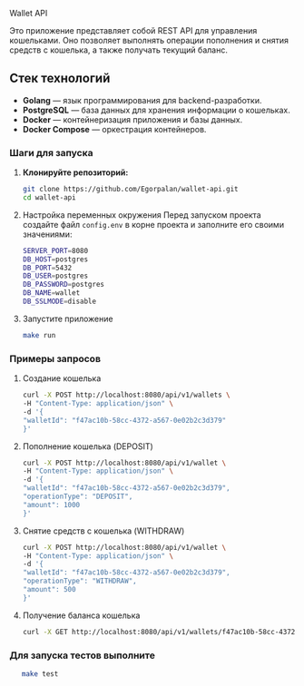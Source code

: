 Wallet API

Это приложение представляет собой REST API для управления кошельками. Оно позволяет выполнять операции пополнения и
снятия средств с кошелька, а также получать текущий баланс.

## Стек технологий

- **Golang** — язык программирования для backend-разработки.
- **PostgreSQL** — база данных для хранения информации о кошельках.
- **Docker** — контейнеризация приложения и базы данных.
- **Docker Compose** — оркестрация контейнеров.

### Шаги для запуска

1. **Клонируйте репозиторий:**

   ```bash
   git clone https://github.com/Egorpalan/wallet-api.git
   cd wallet-api

2. Настройка переменных окружения
   Перед запуском проекта создайте файл `config.env` в корне проекта и заполните его своими значениями:

   ```bash
   SERVER_PORT=8080
   DB_HOST=postgres
   DB_PORT=5432
   DB_USER=postgres
   DB_PASSWORD=postgres
   DB_NAME=wallet
   DB_SSLMODE=disable

3. Запустите приложение
    ```bash
   make run

### Примеры запросов

1. Создание кошелька
    ```bash
   curl -X POST http://localhost:8080/api/v1/wallets \
    -H "Content-Type: application/json" \
    -d '{
    "walletId": "f47ac10b-58cc-4372-a567-0e02b2c3d379"
    }'

2. Пополнение кошелька (DEPOSIT)
    ```bash
   curl -X POST http://localhost:8080/api/v1/wallet \
    -H "Content-Type: application/json" \
    -d '{
    "walletId": "f47ac10b-58cc-4372-a567-0e02b2c3d379",
    "operationType": "DEPOSIT",
    "amount": 1000
    }'

3. Снятие средств с кошелька (WITHDRAW)
    ```bash
   curl -X POST http://localhost:8080/api/v1/wallet \
    -H "Content-Type: application/json" \
    -d '{
    "walletId": "f47ac10b-58cc-4372-a567-0e02b2c3d379",
    "operationType": "WITHDRAW",
    "amount": 500
    }'

4. Получение баланса кошелька
    ```bash
   curl -X GET http://localhost:8080/api/v1/wallets/f47ac10b-58cc-4372-a567-0e02b2c3d379

### Для запуска тестов выполните

```bash
   make test